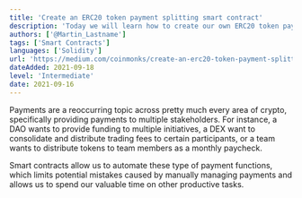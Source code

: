```yaml
---
title: 'Create an ERC20 token payment splitting smart contract'
description: 'Today we will learn how to create our own ERC20 token payment splitter that can be incorporated into any project!'
authors: ['@Martin_Lastname']
tags: ['Smart Contracts']
languages: ['Solidity']
url: 'https://medium.com/coinmonks/create-an-erc20-token-payment-splitting-smart-contract-c79436470ccc'
dateAdded: 2021-09-18
level: 'Intermediate'
date: 2021-09-16
---
```


Payments are a reoccurring topic across pretty much every area of crypto, specifically providing payments to multiple stakeholders. For instance, a DAO wants to provide funding to multiple initiatives, a DEX want to consolidate and distribute trading fees to certain participants, or a team wants to distribute tokens to team members as a monthly paycheck.

Smart contracts allow us to automate these type of payment functions, which limits potential mistakes caused by manually managing payments and allows us to spend our valuable time on other productive tasks.